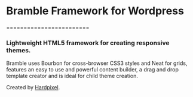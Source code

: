 # Bramble Framework for Wordpress #
========================

### Lightweight HTML5 framework for creating responsive themes. ###

Bramble uses Bourbon for cross-browser CSS3 styles and Neat for grids, features an easy to use and powerful content builder, a drag and drop template creator and is ideal for child theme creation.


Created by [Hardpixel](http://hardpixel.net).